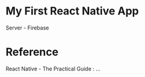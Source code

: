 # My First React Native App


Server - Firebase 

# Reference
React Native - The Practical Guide : ...